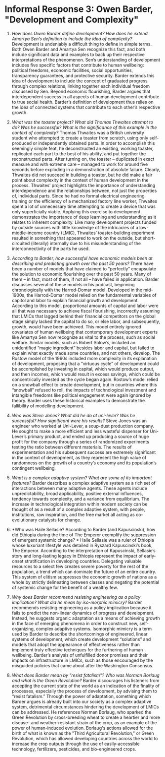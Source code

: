 # Informal Response 3: Owen Barder, "Development and Complexity" 

1. *How does Owen Barder define development? How does he extend Amartya Sen’s definition to include the idea of complexity?*
Development is undeniably a difficult thing to define in simple terms. Both Owen Barder and Amartya Sen recognize this fact, and both include significant data and examples to back up their respective interpretations of the phenomenon. Sen’s understanding of development includes five specific factors that contribute to human wellbeing: political freedoms, economic facilities, social opportunities, transparency guarantees, and protective security. Barder extends this idea of development to include the concept of graduated progress through complex relations, linking together each individual freedom discussed by Sen. Beyond economic flourishing, Barder argues that interdependent success in all aspects of human development contribute to true social health. Barder’s definition of development thus relies on the idea of connected systems that contribute to each other’s respective growth. 

2. *What was the toaster project? What did Thomas Thwaites attempt to do? Was he successful? What is the significance of this example in the context of complexity?*
Thomas Thwaites was a British university student who attempted to create a toaster from scratch, using only self-produced or independently obtained parts. In order to accomplish this seemingly simple feat, he deconstructed an existing, working toaster, replicated each part to the best of his ability, and put together the reconstructed parts. After turning on, the toaster – duplicated in exact measure and with extreme care – managed to work for around five seconds before exploding in a demonstration of absolute failure. Clearly, Thwaites did not succeed in building a toaster, but he did make a fair point about complexity in the context of human development in the process. Thwaites’ project highlights the importance of understanding interdependence and the relationships between, not just the properties of, individual parts. Since he had no formal electrical engineering training or the efficiency of a mechanized factory line worker, Thwaites spent a lot of unnecessary time attempting to create a device that was only superficially viable. Applying this exercise to development demonstrates the importance of deep learning and understanding as it relates to inherent complexity. Like many development projects funded by outside sources with little knowledge of the intricacies of a low-middle-income country (LMIC), Thwaites’ toaster-building experiment resulted in something that appeared to work on the outside, but short-circuited (literally) internally due to his misunderstanding of the interconnectivity of the parts he used. 

3. *According to Barder, how successful have economic models been at describing and predicting growth over the past 50 years?* 
There have been a number of models that have claimed to “perfectly” encapsulate the solution to economic flourishing over the past 50 years. Many of them – in fact, most of them, if not all – have failed in application. Barder discusses several of these models in his podcast, beginning chronologically with the Harrod-Domar model. Developed in the mid-1900s, the Harrod-Domar model relied on the fundamental variables of capitol and labor to explain financial growth and development. According to this model, proportional amounts of capital and labor were all that was necessary to achieve fiscal flourishing, incorrectly assuming that LMICs that lagged behind their financial competitors on the global stage simply lacked the capital to do so, or else labor, and subsequently, growth, would have been achieved. This model entirely ignored covariates of human wellbeing that contemporary development experts like Amartya Sen now recognize as vital to the process, such as social welfare. Similar models, such as Robert Solow’s, included an unidentified “magic ingredient” besides labor and capital, but failed to explain what exactly made some countries, and not others, develop. The Rostow model of the 1960s included more complexity in its explanation of development, proposing that a “virtuous cycle” of development could be accomplished by investing in capital, which would produce output, and then incomes, which would result in excess savings, which could be concentrically invested as the cycle began again. Rostow’s model relied on a snowball effect to create development, but in countries where this “snowball” refused to roll, the impacts of technological investment and intangible freedoms like political engagement were again ignored by theory. Barder uses these historical examples to demonstrate the fallibility of modelling development.

4. *Who was Steve Jones? What did he do at uni-lever? Was he successful? How significant were his results?* 
Steve Jones was an engineer who worked at Uni-Lever, a soup-dust production company. He sought to make a more efficient and less wasteful dispenser for Uni-Lever’s primary product, and ended up producing a source of huge profit for the company through a series of randomized experiments testing the ratio between different materials. The results of experimentation and his subsequent success are extremely significant in the context of development, as they represent the high value of randomness on the growth of a country’s economy and its population’s contingent wellbeing. 

5. *What is a complex adaptive system? What are some of its important features?* 
Barder describes a complex adaptive system as a rich set of interactions between many adaptive agents. These agents include unpredictability, broad applicability, positive external influences, tendency towards complexity, and a variance from equilibrium. The increase in technological integration within modern society can be thought of as a result of a complex adaptive system, with people, institutions, raw inspiration, and the free market all acting as co-evolutionary catalysts for change. 

6. *Who was Haile Sellasie?  According to Barder (and Kapuscinski), how did Ethiopia during the time of The Emperor exemplify the suppression of emergent systemic change? *
Haile Sellasie was a ruler of Ethiopia whose luxuriant lifestyle was detailed in Ryszard Kapuscinski’s book, The Emperor. According to the interpretation of Kapuscinski, Sellasie’s story and long-lasting legacy in Ethiopia represent the impact of early-onset stratification in developing countries. Delegating valuable resources to a select few creates severe poverty for the rest of the population, a trend which can dominate the future of an entire country. This system of elitism suppresses the economic growth of nations as a whole by strictly delineating between classes and negating the potential of systemic change for the benefit of a wealthy few. 

7. *Why does Barder recommend resisting engineering as a policy implication? What did he mean by iso-morphic mimicry?*
Barder recommends resisting engineering as a policy implication because it fails to predict the non-linear dynamics of progress and development. Instead, he suggests organic adaptation as a means of achieving growth in the face of emerging phenomena in order to construct new, self-organizing, complex adaptive systems. Isomorphic mimicry is a term used by Barder to describe the shortcomings of engineered, linear systems of development, which create development “solutions” and models that adopt the appearance of effectiveness rather than implement truly effective techniques for the furthering of human wellbeing. Barder’s analysis of unfulfilled donor promises and their impacts on infrastructure in LMICs, such as those encouraged by the misguided policies that came about after the Washington Consensus. 

8. *What does Barder mean by "resist fatalism"? Who was Norman Borlaug and what is the Green Revolution?*
Barder discourages his listeners from accepting the current state of the world as an indication of the finality of processes, especially the process of development, by advising them to “resist fatalism.” Through the power of adaptation, something which Barder argues is already built into our society as a complex adaptive system, detrimental circumstances hindering the development of LMICs can be addressed. He references Norman Borlaug, who sparked the Green Revolution by cross-breeding wheat to create a heartier and more disease- and weather-resistant strain of the crop, as an example of the power of human-induced evolution. Borlaug's actions allowed for the birth of what is known as the "Third Agricultural Revolution," or Green Revolution, which has allowed developing countries across the world to increase the crop outputs through the use of easily-accessible technology, fertilizers, pesticides, and bio-engineered crops. 
